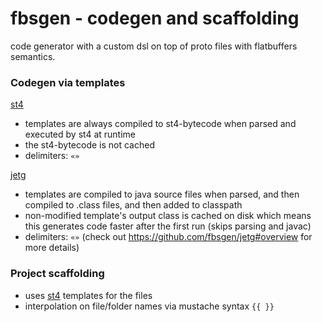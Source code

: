 # fbsgen - codegen and scaffolding

code generator with a custom dsl on top of proto files with flatbuffers semantics.

### Codegen via templates
[st4](https://github.com/antlr/stringtemplate4)
  - templates are always compiled to st4-bytecode when parsed and executed by st4 at runtime
  - the st4-bytecode is not cached
  - delimiters: ```«»```

[jetg](https://github.com/fbsgen/jetg)
  - templates are compiled to java source files when parsed, and then compiled to .class files, and then added to classpath
  - non-modified template's output class is cached on disk which means this generates code faster after the first run (skips parsing and javac)
  - delimiters: ```«»``` (check out https://github.com/fbsgen/jetg#overview for more details)

### Project scaffolding
  * uses [st4](https://github.com/antlr/stringtemplate4) templates for the files
  * interpolation on file/folder names via mustache syntax ```{{ }}```

